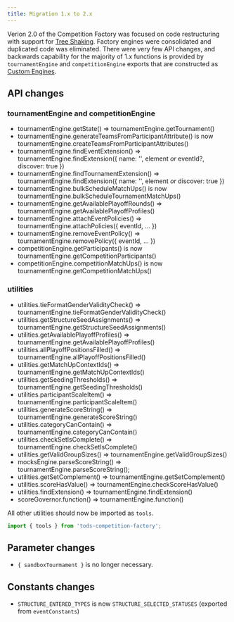 ```yaml
---
title: Migration 1.x to 2.x
---
```


Verion 2.0 of the Competition Factory was focused on code restructuring with support for [Tree Shaking](https://developer.mozilla.org/en-US/docs/Glossary/Tree_shaking). Factory engines were consolidated and duplicated code was eliminated. There were very few API changes, and backwards capability for the majority of 1.x functions is provided by `tournamentEngine` and `competitionEngine` exports that are constructed as [Custom Engines](/docs/engines/custom-engines).

## API changes

### tournamentEngine and competitionEngine

- tournamentEngine.getState() => tournamentEngine.getTournament()
- tournamentEngine.generateTeamsFromParticipantAttribute() is now tournamentEngine.createTeamsFromParticipantAttributes()
- tournamentEngine.findEventExtension() => tournamentEngine.findExtension({ name: '', element _or_ eventId?, discover: true })
- tournamentEngine.findTournamentExtension() => tournamentEngine.findExtension({ name: '', element _or_ discover: true })
- tournamentEngine.bulkScheduleMatchUps() is now tournamentEngine.bulkScheduleTournamentMatchUps()
- tournamentEngine.getAvailablePlayoffRounds() => tournamentEngine.getAvailablePlayoffProfiles()
- tournamentEngine.attachEventPolicies() => tournamentEngine.attachPolicies({ eventId, ... })
- tournamentEngine.removeEventPolicy() => tournamentEngine.removePolicy({ eventId, ... })
- competitionEngine.getParticipants() is now tournamentEngine.getCompetitionParticipants()
- competitionEngine.competitionMatchUps() is now tournamentEngine.getCompetitionMatchUps()

### utilities

- utilities.tieFormatGenderValidityCheck() => tournamentEngine.tieFormatGenderValidityCheck()
- utilities.getStructureSeedAssignments() => tournamentEngine.getStructureSeedAssignments()
- utilities.getAvailablePlayoffProfiles() => tournamentEngine.getAvailablePlayoffProfiles()
- utilities.allPlayoffPositionsFilled() => tournamentEngine.allPlayoffPositionsFilled()
- utilities.getMatchUpContextIds() => tournamentEngine.getMatchUpContextIds()
- utilities.getSeedingThresholds() => tournamentEngine.getSeedingThresholds()
- utilities.participantScaleItem() => tournamentEngine.participantScaleItem()
- utilities.generateScoreString() => tournamentEngine.generateScoreString()
- utilities.categoryCanContain() => tournamentEngine.categoryCanContain()
- utilities.checkSetIsComplete() => tournamentEngine.checkSetIsComplete()
- utilities.getValidGroupSizes() => tournamentEngine.getValidGroupSizes()
- mocksEngine.parseScoreString() => tournamentEngine.parseScoreString();
- utilities.getSetComplement() => tournamentEngine.getSetComplement()
- utilities.scoreHasValue() => tournamentEngine.checkScoreHasValue()
- utilities.findExtension() => tournamentEngine.findExtension()
- scoreGovernor.function() => tournamentEngine.function()

All other utilities should now be imported as `tools`.

```js
import { tools } from 'tods-competition-factory';
```

## Parameter changes

- `{ sandboxTourmament }` is no longer necessary.

## Constants changes

- `STRUCTURE_ENTERED_TYPES` is now `STRUCTURE_SELECTED_STATUSES` (exported from `eventConstants`)
